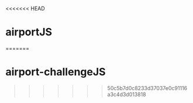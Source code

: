 <<<<<<< HEAD
# airportJS
=======
# airport-challengeJS
>>>>>>> 50c5b7d0c8233d37037e0c91116a3c4d3d013818
